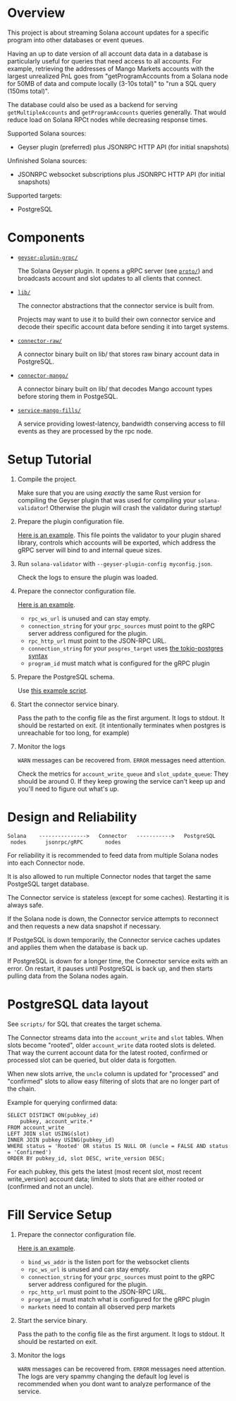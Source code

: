 # Overview

This project is about streaming Solana account updates for a specific program
into other databases or event queues.

Having an up to date version of all account data data in a database is
particularly useful for queries that need access to all accounts. For example,
retrieving the addresses of Mango Markets accounts with the largest unrealized
PnL goes from "getProgramAccounts from a Solana node for 50MB of data and
compute locally (3-10s total)" to "run a SQL query (150ms total)".

The database could also be used as a backend for serving `getMultipleAccounts`
and `getProgramAccounts` queries generally. That would reduce load on Solana
RPCt nodes while decreasing response times.

Supported Solana sources:

- Geyser plugin (preferred) plus JSONRPC HTTP API (for initial snapshots)

Unfinished Solana sources:

- JSONRPC websocket subscriptions plus JSONRPC HTTP API (for initial snapshots)

Supported targets:

- PostgreSQL

# Components

- [`geyser-plugin-grpc/`](geyser-plugin-grpc/)

  The Solana Geyser plugin. It opens a gRPC server (see [`proto/`](proto/)) and
  broadcasts account and slot updates to all clients that connect.

- [`lib/`](lib/)

  The connector abstractions that the connector service is built from.

  Projects may want to use it to build their own connector service and decode
  their specific account data before sending it into target systems.

- [`connector-raw/`](connector-raw/)

  A connector binary built on lib/ that stores raw binary account data in
  PostgreSQL.

- [`connector-mango/`](connector-mango/)

  A connector binary built on lib/ that decodes Mango account types before
  storing them in PostgeSQL.

- [`service-mango-fills/`](service-mango-fills/)

  A service providing lowest-latency, bandwidth conserving access to fill events
  as they are processed by the rpc node.

# Setup Tutorial

1. Compile the project.

   Make sure that you are using _exactly_ the same Rust version for compiling
   the Geyser plugin that was used for compiling your `solana-validator`!
   Otherwise the plugin will crash the validator during startup!

2. Prepare the plugin configuration file.

   [Here is an example](geyser-plugin-grpc/example-config.json). This file
   points the validator to your plugin shared library, controls which accounts
   will be exported, which address the gRPC server will bind to and internal
   queue sizes.

3. Run `solana-validator` with `--geyser-plugin-config myconfig.json`.

   Check the logs to ensure the plugin was loaded.

4. Prepare the connector configuration file.

   [Here is an example](connector-raw/example-config.toml).

   - `rpc_ws_url` is unused and can stay empty.
   - `connection_string` for your `grpc_sources` must point to the gRPC server
     address configured for the plugin.
   - `rpc_http_url` must point to the JSON-RPC URL.
   - `connection_string` for your `posgres_target` uses
     [the tokio-postgres syntax](https://docs.rs/tokio-postgres/0.7.5/tokio_postgres/config/struct.Config.html)
   - `program_id` must match what is configured for the gRPC plugin

5. Prepare the PostgreSQL schema.

   Use [this example script](connector-raw/scripts/create_schema.sql).

6. Start the connector service binary.

   Pass the path to the config file as the first argument. It logs to stdout. It
   should be restarted on exit. (it intentionally terminates when postgres is
   unreachable for too long, for example)

7. Monitor the logs

   `WARN` messages can be recovered from. `ERROR` messages need attention.

   Check the metrics for `account_write_queue` and `slot_update_queue`: They
   should be around 0. If they keep growing the service can't keep up and you'll
   need to figure out what's up.

# Design and Reliability

```
Solana    --------------->   Connector   ----------->   PostgreSQL
 nodes      jsonrpc/gRPC       nodes
```

For reliability it is recommended to feed data from multiple Solana nodes into
each Connector node.

It is also allowed to run multiple Connector nodes that target the same
PostgeSQL target database.

The Connector service is stateless (except for some caches). Restarting it is
always safe.

If the Solana node is down, the Connector service attempts to reconnect and then
requests a new data snapshot if necessary.

If PostgeSQL is down temporarily, the Connector service caches updates and
applies them when the database is back up.

If PostgreSQL is down for a longer time, the Connector service exits with an
error. On restart, it pauses until PostgreSQL is back up, and then starts
pulling data from the Solana nodes again.

# PostgreSQL data layout

See `scripts/` for SQL that creates the target schema.

The Connector streams data into the `account_write` and `slot` tables. When
slots become "rooted", older `account_write` data rooted slots is deleted. That
way the current account data for the latest rooted, confirmed or processed slot
can be queried, but older data is forgotten.

When new slots arrive, the `uncle` column is updated for "processed" and
"confirmed" slots to allow easy filtering of slots that are no longer part of
the chain.

Example for querying confirmed data:

```
SELECT DISTINCT ON(pubkey_id)
    pubkey, account_write.*
FROM account_write
LEFT JOIN slot USING(slot)
INNER JOIN pubkey USING(pubkey_id)
WHERE status = 'Rooted' OR status IS NULL OR (uncle = FALSE AND status = 'Confirmed')
ORDER BY pubkey_id, slot DESC, write_version DESC;
```

For each pubkey, this gets the latest (most recent slot, most recent
write_version) account data; limited to slots that are either rooted or
(confirmed and not an uncle).

# Fill Service Setup

1. Prepare the connector configuration file.

   [Here is an example](service-mango-fills/example-config.toml).

   - `bind_ws_addr` is the listen port for the websocket clients
   - `rpc_ws_url` is unused and can stay empty.
   - `connection_string` for your `grpc_sources` must point to the gRPC server
     address configured for the plugin.
   - `rpc_http_url` must point to the JSON-RPC URL.
   - `program_id` must match what is configured for the gRPC plugin
   - `markets` need to contain all observed perp markets

2. Start the service binary.

   Pass the path to the config file as the first argument. It logs to stdout. It
   should be restarted on exit.

3. Monitor the logs

   `WARN` messages can be recovered from. `ERROR` messages need attention. The
   logs are very spammy changing the default log level is recommended when you
   dont want to analyze performance of the service.
